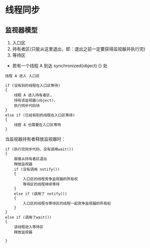 # 线程同步
## 监视器模型
1. 入口区
2. 持有者区(只能从这里退出，即：退出之前一定要获得监视器并执行完)
3. 等待区

- 若有一个线程 A 到达 synchronized(object) {} 处

```
线程 A 进入 入口区

if (没有别的线程在入口区等待)
{
	线程 A 进入持有者区，
	持有该监视器(object)，
	执行同步代码块
}
else if (已经有别的线程在入口区等待)
{
	线程 A 也需要在入口区等待
}
```

当监视器持有者释放监视器时：
```
if (执行完同步代码，没有调用wait())
{
	直接从持有者区退出
	释放监视器
	if (没有调用 notify())
	{
		入口区的线程竞争监视器的所有权
		等待区的线程继续等待
	}
	else if (调用了 notify())
	{
		入口区的线程与等待区的线程一起竞争监视器的所有权
	}
}
else if (调用了wait())
{
	该线程进入等待区
	释放监视器	
	
}
```

